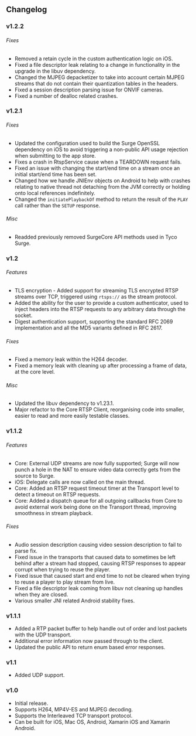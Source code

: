 ## Changelog

### v1.2.2

###### Fixes

* Removed a retain cycle in the custom authentication logic on iOS.
* Fixed a file descriptor leak relating to a change in functionality in the upgrade in the libuv dependency.
* Changed the MJPEG depacketizer to take into account certain MJPEG streams that do not contain their quantization tables in the headers.
* Fixed a session description parsing issue for ONVIF cameras.
* Fixed a number of dealloc related crashes.

### v1.2.1

###### Fixes

* Updated the configuration used to build the Surge OpenSSL dependency on iOS to avoid triggering a non-public API usage rejection when submitting to the app store.
* Fixes a crash in RtspService cause when a TEARDOWN request fails.
* Fixed an issue with changing the start/end time on a stream once an initial start/end time has been set.
* Changed how we handle JNIEnv objects on Android to help with crashes relating to native thread not detaching from the JVM correctly or holding onto local references indefinitely.
* Changed the `initiatePlaybackOf` method to return the result of the `PLAY` call rather than the `SETUP` response.

###### Misc

* Readded previously removed SurgeCore API methods used in Tyco Surge.

### v1.2

###### Features

* TLS encryption - Added support for streaming TLS encrypted RTSP streams over TCP, triggered using `rtsps://` as the stream protocol.
* Added the ability for the user to provide a custom authenticator, used to inject headers into the RTSP requests to any arbitrary data through the socket.
* Digest authentication support, supporting the standard RFC 2069 implementation and all the MD5 variants defined in RFC 2617.

###### Fixes

* Fixed a memory leak within the H264 decoder.
* Fixed a memory leak with cleaning up after processing a frame of data, at the core level.

###### Misc

* Updated the libuv dependency to v1.23.1.
* Major refactor to the Core RTSP Client, reorganising code into smaller, easier to read and more easily testable classes.


### v1.1.2

###### Features

* Core: External UDP streams are now fully supported; Surge will now punch a hole in the NAT to ensure video data correctly gets from the source to Surge.
* iOS: Delegate calls are now called on the main thread.
* Core: Added an RTSP request timeout timer at the Transport level to detect a timeout on RTSP requests.
* Core: Added a dispatch queue for all outgoing callbacks from Core to avoid external work being done on the Transport thread, improving smoothness in stream playback.

###### Fixes

* Audio session description causing video session description to fail to parse fix.
* Fixed issue in the transports that caused data to sometimes be left behind after a stream had stopped, causing RTSP responses to appear corrupt when trying to reuse the player.
* Fixed issue that caused start and end time to not be cleared when trying to reuse a player to play stream from live.
* Fixed a file descriptor leak coming from libuv not cleaning up handles when they are closed.
* Various smaller JNI related Android stability fixes.

### v1.1.1

 * Added a RTP packet buffer to help handle out of order and lost packets with the UDP transport.
 * Additional error information now passed through to the client.
 * Updated the public API to return enum based error responses.

### v1.1

 * Added UDP support.

### v1.0

 * Initial release.
 * Supports H264, MP4V-ES and MJPEG decoding.
 * Supports the Interleaved TCP transport protocol.
 * Can be built for iOS, Mac OS, Android, Xamarin iOS and Xamarin Android.